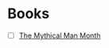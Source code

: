 # Books

- [ ] [The Mythical Man Month](https://www.amazon.com/Mythical-Man-Month-Software-Engineering-Anniversary/dp/0201835959/ref=sr_1_1?dchild=1&keywords=The+Mythical+Man+Month&qid=1627325337&sr=8-1)